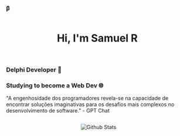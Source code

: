 ### β
<div style="display: flex;">
    <div>
        <h1 align="center">Hi, I'm Samuel R <img src="https://media.tenor.com/XcNH-ksCe-wAAAAi/hartello-pl-poland.gif" alt=""></h1>
        <br>
        <h3>Delphi Developer 💾</h3>
        <h3>Studying to become a Web Dev 🌐</h3>
        <p>"A engenhosidade dos programadores revela-se na capacidade de encontrar soluções imaginativas para os desafios mais complexos no desenvolvimento de software." - GPT Chat</p>
    </div>            
</div>

<p align="center">
    <img src="https://raw.githubusercontent.com/mayhemantt/mayhemantt/Update/svg/Bottom.svg" alt="Github Stats" />
</p>
